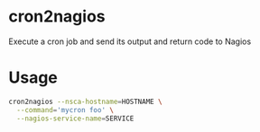cron2nagios
===========

Execute a cron job and send its output and return code to Nagios

Usage
=====

```bash
cron2nagios --nsca-hostname=HOSTNAME \
  --command='mycron foo' \
  --nagios-service-name=SERVICE
```
